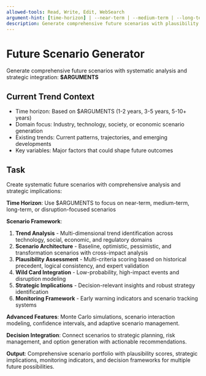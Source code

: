 ```yaml
---
allowed-tools: Read, Write, Edit, WebSearch
argument-hint: [time-horizon] | --near-term | --medium-term | --long-term | --disruption-focus
description: Generate comprehensive future scenarios with plausibility scoring, trend integration, and strategic implications
---
```


# Future Scenario Generator

Generate comprehensive future scenarios with systematic analysis and strategic integration: **$ARGUMENTS**

## Current Trend Context

- Time horizon: Based on $ARGUMENTS (1-2 years, 3-5 years, 5-10+ years)
- Domain focus: Industry, technology, society, or economic scenario generation
- Existing trends: Current patterns, trajectories, and emerging developments
- Key variables: Major factors that could shape future outcomes

## Task

Create systematic future scenarios with comprehensive analysis and strategic implications:

**Time Horizon**: Use $ARGUMENTS to focus on near-term, medium-term, long-term, or disruption-focused scenarios

**Scenario Framework**:
1. **Trend Analysis** - Multi-dimensional trend identification across technology, social, economic, and regulatory domains
2. **Scenario Architecture** - Baseline, optimistic, pessimistic, and transformation scenarios with cross-impact analysis
3. **Plausibility Assessment** - Multi-criteria scoring based on historical precedent, logical consistency, and expert validation
4. **Wild Card Integration** - Low-probability, high-impact events and disruption modeling
5. **Strategic Implications** - Decision-relevant insights and robust strategy identification
6. **Monitoring Framework** - Early warning indicators and scenario tracking systems

**Advanced Features**: Monte Carlo simulations, scenario interaction modeling, confidence intervals, and adaptive scenario management.

**Decision Integration**: Connect scenarios to strategic planning, risk management, and option generation with actionable recommendations.

**Output**: Comprehensive scenario portfolio with plausibility scores, strategic implications, monitoring indicators, and decision frameworks for multiple future possibilities.